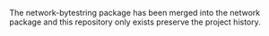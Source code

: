 The network-bytestring package has been merged into the network
package and this repository only exists preserve the project
history.

